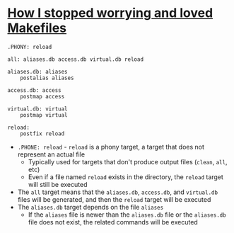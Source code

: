 # [How I stopped worrying and loved Makefiles](https://gagor.pro/2024/02/how-i-stopped-worrying-and-loved-makefiles/)

```make
.PHONY: reload

all: aliases.db access.db virtual.db reload

aliases.db: aliases
    postalias aliases

access.db: access
    postmap access

virtual.db: virtual
    postmap virtual

reload:
    postfix reload

```

* `.PHONE: reload` - `reload` is a phony target, a target that does not represent an actual file
  * Typically used for targets that don't produce output files (`clean`, `all`, etc)
  * Even if a file named `reload` exists in the directory, the `reload` target will still be executed
* The `all` target means that the `aliases.db`, `access.db`, and `virtual.db` files will be generated, and then the `reload` target will be executed
* The `aliases.db` target depends on the file `aliases`
  * If the `aliases` file is newer than the `aliases.db` file or the `aliases.db` file does not exist, the related commands will be executed
